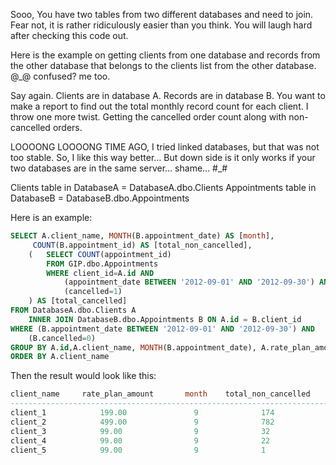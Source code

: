 Sooo,
You have two tables from two different databases and need to join. Fear not, it is rather ridiculously easier than you think. You will laugh hard after checking this code out.

Here is the example on getting clients from one database and records from the other database that belongs to the clients list from the other database. @_@ confused? me too.

Say again. Clients are in database A. Records are in database B. You want to make a report to find out the total monthly record count for each client. I throw one more twist. Getting the cancelled order count along with non-cancelled orders.

LOOOONG LOOOONG TIME AGO, I tried linked databases, but that was not too stable. So, I like this way better…
But down side is it only works if your two databases are in the same server… shame… #_#

Clients table in DatabaseA = DatabaseA.dbo.Clients
Appointments table in DatabaseB = DatabaseB.dbo.Appointments

Here is an example:

````sql
SELECT A.client_name, MONTH(B.appointment_date) AS [month],
     COUNT(B.appointment_id) AS [total_non_cancelled],
    (   SELECT COUNT(appointment_id) 
        FROM GIP.dbo.Appointments 
        WHERE client_id=A.id AND
            (appointment_date BETWEEN '2012-09-01' AND '2012-09-30') AND
            (cancelled=1)
    ) AS [total_cancelled]
FROM DatabaseA.dbo.Clients A 
    INNER JOIN DatabaseB.dbo.Appointments B ON A.id = B.client_id
WHERE (B.appointment_date BETWEEN '2012-09-01' AND '2012-09-30') AND
    (B.cancelled=0)
GROUP BY A.id,A.client_name, MONTH(B.appointment_date), A.rate_plan_amount
ORDER BY A.client_name
````
Then the result would look like this:

````sql
client_name     rate_plan_amount       month    total_non_cancelled    total_cancelled
----------------------------------------------------------------------------------------
client_1            199.00               9              174                   9
client_2            499.00               9              782                   82
client_3            99.00                9              32                    2
client_4            99.00                9              22                    0
client_5            99.00                9              1                     0
````